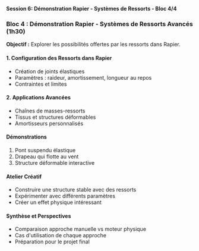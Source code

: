 **Session 6: Démonstration Rapier - Systèmes de Ressorts - Bloc 4/4**

### Bloc 4 : Démonstration Rapier - Systèmes de Ressorts Avancés (1h30)

**Objectif :** Explorer les possibilités offertes par les ressorts dans Rapier.

#### 1. Configuration des Ressorts dans Rapier
- Création de joints élastiques
- Paramètres : raideur, amortissement, longueur au repos
- Contraintes et limites

#### 2. Applications Avancées
- Chaînes de masses-ressorts
- Tissus et structures déformables
- Amortisseurs personnalisés

#### Démonstrations
1. Pont suspendu élastique
2. Drapeau qui flotte au vent
3. Structure déformable interactive

#### Atelier Créatif
- Construire une structure stable avec des ressorts
- Expérimenter avec différents paramètres
- Créer un effet physique intéressant

#### Synthèse et Perspectives
- Comparaison approche manuelle vs moteur physique
- Cas d'utilisation de chaque approche
- Préparation pour le projet final
